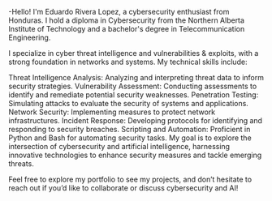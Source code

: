 -Hello! I'm Eduardo Rivera Lopez, a cybersecurity enthusiast from Honduras. I hold a diploma in Cybersecurity from the Northern Alberta Institute of Technology and a bachelor's degree in Telecommunication Engineering.

I specialize in cyber threat intelligence and vulnerabilities & exploits, with a strong foundation in networks and systems. My technical skills include:

Threat Intelligence Analysis: Analyzing and interpreting threat data to inform security strategies.
Vulnerability Assessment: Conducting assessments to identify and remediate potential security weaknesses.
Penetration Testing: Simulating attacks to evaluate the security of systems and applications.
Network Security: Implementing measures to protect network infrastructures.
Incident Response: Developing protocols for identifying and responding to security breaches.
Scripting and Automation: Proficient in Python and Bash for automating security tasks.
My goal is to explore the intersection of cybersecurity and artificial intelligence, harnessing innovative technologies to enhance security measures and tackle emerging threats.

Feel free to explore my portfolio to see my projects, and don’t hesitate to reach out if you’d like to collaborate or discuss cybersecurity and AI!

